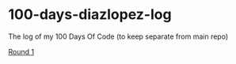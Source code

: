 # 100-days-diazlopez-log
The log of my 100 Days Of Code (to keep separate from main repo)

[Round 1](R1.md)
